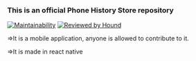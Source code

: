 ### This is an official Phone History Store repository

[![Maintainability](https://api.codeclimate.com/v1/badges/0b6342787a75d4af18bf/maintainability)](https://codeclimate.com/github/de-scholar/phoneHistoryStore/maintainability)   [![Reviewed by Hound](https://img.shields.io/badge/Reviewed_by-Hound-8E64B0.svg)](https://houndci.com)

=>It is a mobile application, anyone is allowed to contribute to it.

=>It is made in react native